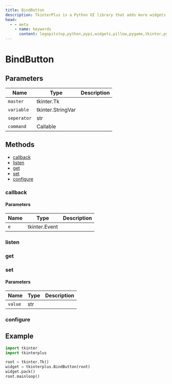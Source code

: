 ```yaml
---
title: BindButton
description: TkinterPlus is a Python UI library that adds more widgets to Tkinter
head:
  - - meta
    - name: keywords
      content: legopitstop,python,pypi,widgets,pillow,pygame,tkinter,pythonpackage
---
```


# BindButton

## Parameters

| Name        | Type              | Description |
| ----------- | ----------------- | ----------- |
| `master`    | tkinter.Tk        |             |
| `variable`  | tkinter.StringVar |             |
| `seperator` | str               |             |
| `command`   | Callable          |             |

## Methods

- [callback](#callback)
- [listen](#listen)
- [get](#get)
- [set](#set)
- [configure](#configure)

### callback

#### Parameters

| Name | Type          | Description |
| ---- | ------------- | ----------- |
| `e`  | tkinter.Event |             |

### listen

### get

### set

#### Parameters

| Name    | Type | Description |
| ------- | ---- | ----------- |
| `value` | str  |             |

### configure

## Example

```py
import tkinter
import tkinterplus

root = tkinter.Tk()
widget = tkinterplus.BindButton(root)
widget.pack()
root.mainloop()
```
